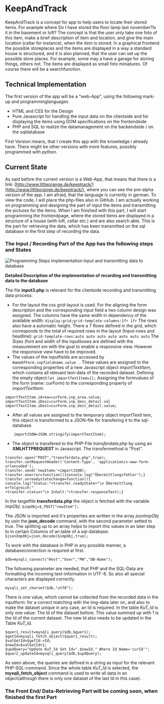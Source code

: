 # KeepAndTrack
KeepAndTrack is a concept for app to help users to locate their stored items. For example where Do I have stored the floor lamp last november?Is it in the basement or loft? The concept is that the user only take one foto of this item, make a brief description of item and location, and give the main location (cellar for instance), when the item is stored. In a graphical frontend the possible storeplaces and the items are displayed in a way a standard house is structured, and it is also planned, that the user can set up the possible store places. For example, some may a have a garage for storing things, others not.  The items are displayed as small foto miniatures. Of course there will be a searchfunction.

## Technical Implementation
The first version of the app will be a "web-App", using the following mark-up and programminglanguages 
- HTML and CSS for the Design
- Pure Javascript for handling the input data on the clientside and for displaying the items using DOM specifications on the frontendside
- PHP and SQL to realize the datamanagement on the backendside / on the sqldatabase

First Version means, that I create this app with the knowledge i already have. There might be other versions with more features, possibly programmed with python.

## Current State
As said before the current version is a Web-App, that means that there is a link: [http://www.littleorange.de/keeptrack/](http://www.littleorange.de/keeptrack/), where you can see the pre-alpha version of the app. I am afraid, that the language is currently in german. To view the code, I will place the php-files also in GitHub. I am actually working on programming and designing the part of input the items and transmitting the pictures for the items. When I am finished with this part, I will start programming the frontendpage, where the stored items are displayed in a structure of a house (with loft, cellar etc.) and are also search able. This is the part for retrieving the data, which has been transmitted on the sql database in the first step of recording the data.

### The Input / Recording Part of the App has the following steps and States
![Programming Steps Implementation Input and transmitting data to database](http://www.littleorange.de/keeptrack/o_bilder/InputDiagramm.jpg)

**Detailed Description of the implementation of recording and transmitting data to the database**

The file __input3.php__ is relevant for the clientside recording and transmitting data process:
- For the layout the css grid-layout is used. For the aligning the form description and the corresponding input field a two column design was assigned. The columns have the same width in dependency of the available width:
``` display:grid;grid-template-columns:1fr 1fr ```
The rows also have a automatic height. There a 7 Rows defined in the grid, which corresponds to the total of required rows in the layout (Input-rows and headline):
``` grid-template-rows:auto auto auto auto auto auto auto ```
The Sizes (font and width of the inputboxes are defined with the measurement _em_ with the goal to enable a responsive view. However the responsive view have to be improved.
- The values of the inputfields are accessed by ```NameOfForm.inpfieldname.value ``` . These values are assigned to the corresponding properties of a new Javascript object _importTextItem_, which contains all relevant text-data of the recorded dataset.
Defining the empty object:```let importTextItem={};```
Assigning the formvalues of the form (name: _curForm_) to the corresponding property of _importTextItem_:

```importTextItem.iTitel=curForm.inp_title.value;
importTextItem.iArea=curForm.inp_area.value;
importTextItem.iDesc=curForm.inp_desc_detail.val
importTextItem.iDest=curForm.inp_dest_detail.value;
```  
- After all values are assigned to the temporary object importTextI
tem, this object is transformed to a JSON-file for transfering it to the sql-database.

```    importJSON=JSON.stringify(importTextItem);```

- The object is transfered to the PHP-File _transferdata.php_ by using an **XMLHTTPREQUEST** in Javascript. The transfermethod is "Post".
``` var transfer=new XMLHttpRequest();
transfer.open("POST","transferdata.php",true);
transfer.setRequestHeader('Content-Type', 'application/x-www-form-urlencoded');
transfer.send('newItem='+importJSON);
transfer.onerror=function(){console.log("Übermittlungsfehler");}
transfer.onreadystatechange=function(){
console.log("Status:"+transfer.readyState+"\n Übermittlung erfolgreich:"
+transfer.status+"\n Inhalt:"+transfer.responseText);} 
```

In the targetfile __transferdata.php__ the object is fetched with the variable _impObj_:
```$impObj=$_POST["newItem"];```

The JSON is imported and it's properties are written in the array _jsonImpObj_ by usin the __json_decode__ command, with the second parameter setted to true. The splitting up to an array helps to import this values in an later step to in certain Columns of an table of a sql-database:
```$jsonImpObj=json_decode($impObj,true);```

To work with the database in PHP in any possible manner, a databaseconnection is required at first.

```$db=mysqli_connect("Host","User","PW","DB-Name");```

The following parameter are needed, that PHP and the SQL-Data are formatting the incoming text-information in UTF-8. So also all special characters are displayed correctly.

```mb_internal_encoding('UTF-8');
mysqli_set_charset($db,"utf8");
```
There is one value, which cannot be collected from the recorded data in the inputform: for a correct matching with the img-data later on, and also to make the dataset unique in any case, an Id is required. In the table _KuT_Id_ is only one value: The Id of the dataset before. This value summed up with 1 is the Id of the current dataset. The new Id also needs to be updated in the Table _KuT_Id_.

```$quer1="SELECT * FROM KuT_Id";
$quer1_result=mysqli_query($db,$quer1);
$getId=mysqli_fetch_object($quer1_result);
$valGetId=$getId->Id;
$newId=$valGetId+1;
$updQuery="Update KuT_Id Set Id=".$newId." Where Id_Name='curId'";
$quer2_updateId=mysqli_query($db,$updQuery);
```
As seen above, the queries are defined in a string as input for the relevant PHP-SQL-command. Since the whole table _KuT_Id_ is selected, the __mysqli_fetch_object__ command is used to write all data in an object(although there is only one dataset of the last Id in this case).
### The Front End/ Data-Retrieving Part will be coming soon, when finished the first Part
  
